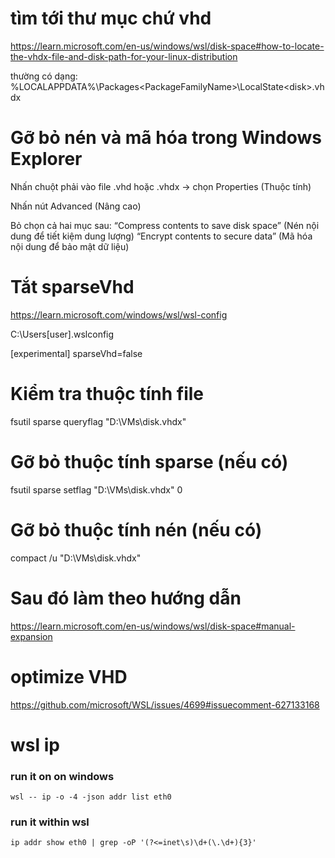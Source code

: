 # tìm tới thư mục chứ vhd
https://learn.microsoft.com/en-us/windows/wsl/disk-space#how-to-locate-the-vhdx-file-and-disk-path-for-your-linux-distribution

thường có dạng: %LOCALAPPDATA%\Packages\<PackageFamilyName>\LocalState\<disk>.vhdx

# Gỡ bỏ nén và mã hóa trong Windows Explorer
Nhấn chuột phải vào file .vhd hoặc .vhdx → chọn Properties (Thuộc tính)

Nhấn nút Advanced (Nâng cao)

Bỏ chọn cả hai mục sau:
“Compress contents to save disk space” (Nén nội dung để tiết kiệm dung lượng)
“Encrypt contents to secure data” (Mã hóa nội dung để bảo mật dữ liệu)

# Tắt sparseVhd 
https://learn.microsoft.com/windows/wsl/wsl-config

C:\Users\[user]\.wslconfig

[experimental]
sparseVhd=false

# Kiểm tra thuộc tính file
fsutil sparse queryflag "D:\VMs\disk.vhdx"
# Gỡ bỏ thuộc tính sparse (nếu có)
fsutil sparse setflag "D:\VMs\disk.vhdx" 0

# Gỡ bỏ thuộc tính nén (nếu có)
compact /u "D:\VMs\disk.vhdx"

# Sau đó làm theo hướng dẫn
https://learn.microsoft.com/en-us/windows/wsl/disk-space#manual-expansion

# optimize VHD
https://github.com/microsoft/WSL/issues/4699#issuecomment-627133168


# wsl ip

### run it on on windows
```
wsl -- ip -o -4 -json addr list eth0
```
### run it within wsl
```
ip addr show eth0 | grep -oP '(?<=inet\s)\d+(\.\d+){3}'
```
